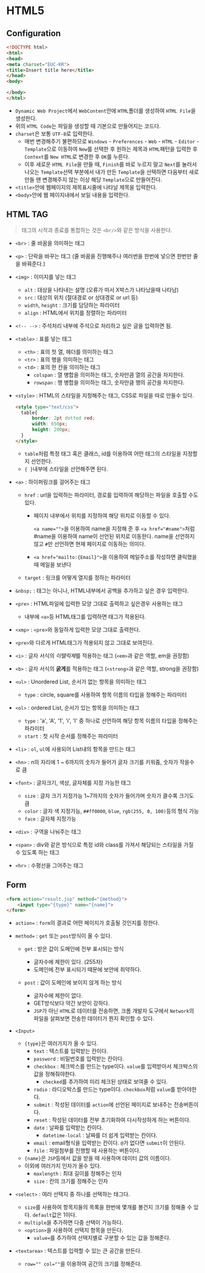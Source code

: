 # HTML5

## Configuration

```HTML
<!DOCTYPE html>
<html>
<head>
<meta charset="EUC-KR">
<title>Insert title here</title>
</head>
<body>

</body>
</html>
```

* `Dynamic Web Project`에서 `WebContent`안에 `HTML`폴더를 생성하여 `HTML File`을 생성한다.
* 위의 `HTML Code`는 파일을 생성할 때 기본으로 만들어지는 코드다.
* `charset`은 보통 `UTF-8`로 입력한다.
  * 매번 변경해주기 불편하므로 `Windows` - `Preferences` - `Web` - `HTML` - `Editor` - `Template`으로 이동하여 `New`를 선택한 후 원하는 제목과 `HTML`패턴을 입력한 후 `Context`를 `New HTML`로 변경한 후 `OK`를 누른다.
  * 이후 새로운 `HTML File`을 만들 때, `Finish`를 바로 누르지 말고 `Next`를 눌러서 나오는 `Template`선택 부분에서 내가 만든 `Template`을 선택하면 다음부터 새로만들 땐 변경해주지 않는 이상 해당 `Template`으로 만들어진다.
* `<title>`안에 웹페이지의 제목표시줄에 나타날 제목을 입력한다.
* `<body>`안에 웹 페이지내에서 보일 내용을 입력한다.

## HTML TAG

> 태그의 시작과 종료를 통합하는 것은 `<br/>`와 같은 방식을 사용한다.

* `<br>` : 줄 바꿈을 의미하는 태그

* `<p>` : 단락을 바꾸는 태그 (줄 바꿈을 진행해주나 여러번을 한번에 넣으면 한번만 줄을 바꿔준다.)

* `<img>` : 이미지를 넣는 태그
  * `alt` : 대상을 나타내는 설명 (오류가 떠서 X박스가 나타났을때 나타남)
  * `src` : 대상의 위치 (절대경로 or 상대경로 or url 등)
  * `width`, `height` : 크기를 담당하는 파라미터
  * `align` : HTML에서 위치를 정렬하는 파라미터
  
* `<!-- -->` : 주석처리 내부에 주석으로 처리하고 싶은 글을 입력하면 됨.

* `<table>` : 표를 넣는 태그
  * `<th>` : 표의 첫 열, 헤더를 의미하는 태그
  * `<tr>` : 표의 행을 의미하는 태그
  * `<td>` : 표의 한 칸을 의미하는 태그
    * `colspan` : 열 병합을 의미하는 태그, 숫자만큼 열의 공간을 차지한다.
    * `rowspan` : 행 병합을 의미하는 태그, 숫자만큼 행의 공간을 차지한다.

* `<style>` : HTML의 스타일을 지정해주는 태그, CSS로 파일을 따로 만들수 있다.

  ```html
  <style type="text/css">
  	table{
  		border: 2pt dotted red;
  		width: 650px;
  		height: 200px;
  	}
  </style>
  ```

  * `table`처럼 특정 태그 혹은 클래스, id를 이용하여 어떤 태그의 스타일을 지정할지 선언한다.
  * `{ }`내부에 스타일을 선언해주면 된다.

* `<a>` : 하이퍼링크를 걸어주는 태그

  * `href` : url을 입력하는 파라미터, 경로를 입력하여 해당하는 파일을 호출할 수도 있다.

    * 페이지 내부에서 위치를 지정하여 해당 위치로 이동할 수 있다.

      `<a name="">`을 이용하여 name을 지정해 준 후 `<a href="#name">`처럼 #name을 이용하여 name이 선언된 위치로 이동한다. name을 선언하지 않고 `#`만 선언하면 현재 페이지로 이동하는 의미다.
      
    * `<a href="mailto:{Email}">`을 이용하여 메일주소를 작성하면 클릭했을때 메일을 보낸다

  * `target` : 링크를 어떻게 열지를 정하는 파라미터

* `&nbsp;` : 태그는 아니나, HTML내부에서 공백을 추가하고 싶은 경우 입력한다.

* `<pre>` : HTML파일에 입력한 모양 그대로 출력하고 싶은경우 사용하는 태그
  
  * 내부에 `<a>`등 HTML태그를 입력하면 태그가 적용된다.
  
* `<xmp>` : `<pre>`와 동일하게 입력한 모양 그대로 출력한다.
  
* `<pre>`와 다르게 HTML태그가 적용되지 않고 그대로 보여진다.
  
* `<i>` : 글자 서식의 *이탤릭체*를 적용하는 태그 (`<em>`과 같은 역할, em을 권장함)

* `<b>` : 글자 서식의 **굵게**를 적용하는 태그 (`<strong>`과 같은 역할, strong을 권장함)

* `<ul>` : Unordered List, 순서가 없는 항목을 의미하는 태그
  
  * `type` : circle, square를 사용하여 항목 이름의 타입을 정해주는 파라미터
  
* `<ol>` : ordered List, 순서가 있는 항목을 의미하는 태그
  * `type` : 'a', 'A', '1', 'i', 'I' 중 하나로 선언하여 해당 항목 이름의 타입을 정해주는 파라미터
  * `start` : 첫 시작 순서를 정해주는 파라미터
  
* `<li>` : `ol`, `ul`에 사용되어 List내의 항목을 만드는 태그

* `<hn>` : n의 자리에 1 ~ 6까지의 숫자가 들어가 글자 크기를 키워줌, 숫자가 작을수로 큼

* `<font>` : 글자크기, 색상, 글자체를 지정 가능한 태그
  * `size` : 글자 크기 지정가능 1~7까지의 숫자가 들어가며 숫자가 클수록 크기도 큼
  * `color` : 글자 색 지정가능, `##ff0000`, `blue`, `rgb(255, 0, 100)`등의 형식 가능
  * `face` : 글자체 지정가능

* `<div>` : 구역을 나눠주는 태그

* `<span>` : div와 같은 방식으로 특정 id와 class를 가져서 해당되는 스타일을 가질 수 있도록 하는 태그

* `<hr>` : 수평선을 그어주는 태그

## Form

```html
<form action="result.jsp" method="{method}">
    <input type="{type}" name="{name}">
</form>
```

* `action=` : `form`의 결과로 어떤 페이지가 호출될 것인지를 정한다.
* `method=` : `get` 또는 `post`방식이 올 수 있다.
  * `get` : 받은 값이 도메인에 전부 표시되는 방식
    * 글자수에 제한이 있다. (255자)
    * 도메인에 전부 표시되기 때문에 보안에 취약하다.
  * `post` : 값이 도메인에 보이지 않게 하는 방식

    * 글자수에 제한이 없다.
    * GET방식보다 약간 보안이 강하다.
    * `JSP`가 아닌 `HTML`로 데이터를 전송하면, 크롬 개발자 도구에서 `Network`의 파일을 살펴보면 전송한 데이터가 뭔지 확인할 수 있다.

* `<Input>`
  * `{type}`은 여러가지가 올 수 있다.
    * `text` : 텍스트를 입력받는 칸이다.
    * `password` : 비밀번호를 입력받는 칸이다.
    * `checkbox` : 체크박스를 만드는 type이다. `value`를 입력받아서 체크박스의 값을 정해줘야한다.
      * `checked`를 추가하여 미리 체크된 상태로 보여줄 수 있다.
    * `radio` : 라디오박스를 만드는 type이다. `checkbox`처럼 `value`를 받아야한다.
    * `submit` : 작성된 데이터를 `action`에 선언된 페이지로 보내주는 전송버튼이다.
    * `reset` : 작성된 데이터를 전부 초기화하여 다시작성하게 하는 버튼이다.
    * `date` : 날짜를 입력받는 칸이다.
      * `datetime-local` : 날짜를 더 쉽게 입력받는 칸이다.
    * `email` : email형식을 입력받는 칸이다. `@`가 없다면 `submit`이 안된다.
    * `file` : 파일첨부를 진행할 때 사용하는 버튼이다.
  * `{name}`은 `JSP`등에서 값을 받을 때 사용하며 데이터 값의 이름이다.
  * 이외에 여러가지 인자가 올수 있다.
    * `maxlength` : 최대 길이를 정해주는 인자
    * `size` : 칸의 크기를 정해주는 인자
* `<select>` : 여러 선택지 중 하나를 선택하는 태그다.
  * `size`를 사용하여 항목지들의 목록을 한번에 몇개를 볼건지 크기를 정해줄 수 있다. 
    `default`값은 1이다.
  * `multiple`을 추가하면 다중 선택이 가능하다.
  * `<option>`을 사용하여 선택지 항목을 만든다.
    * `value=`를 추가하여 선택지별로 구분할 수 있는 값을 정해준다.
* `<textarea>` : 텍스트를 입력할 수 있는 큰 공간을 만든다.
  * `row="" col=""`을 이용하여 공간의 크기를 정해준다.

